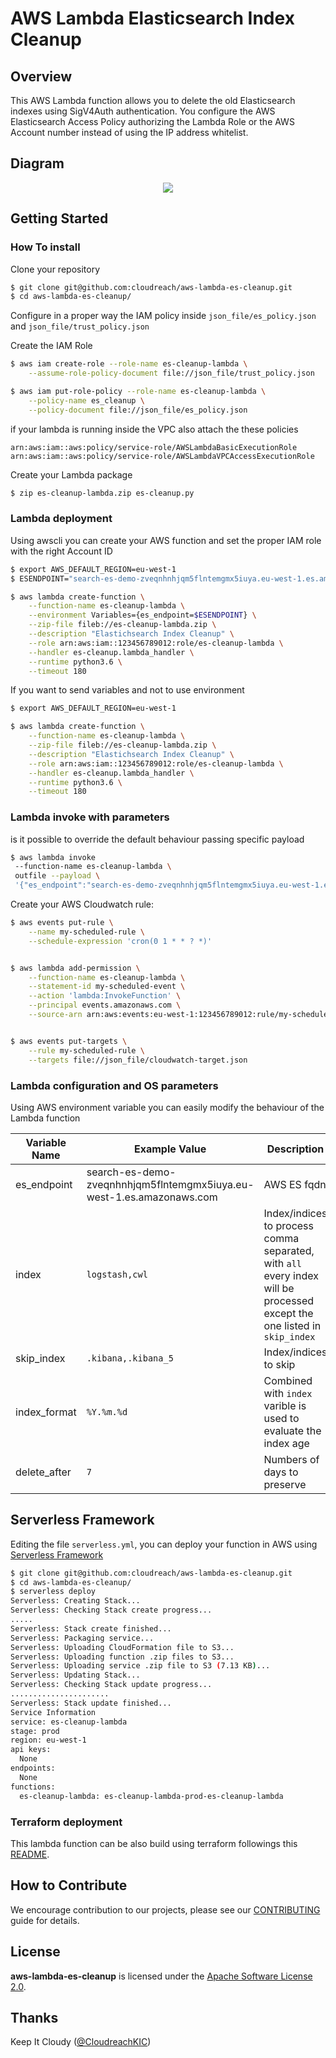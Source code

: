 # AWS Lambda Elasticsearch Index Cleanup

## Overview
This AWS Lambda function allows you to delete the old Elasticsearch indexes using SigV4Auth authentication. You configure the AWS Elasticsearch Access Policy authorizing the Lambda Role or the AWS Account number instead of using the IP address whitelist.

## Diagram

<p align="center">
  <img src="diagram.png">
</p>



## Getting Started
### How To install

Clone your repository

```bash
$ git clone git@github.com:cloudreach/aws-lambda-es-cleanup.git
$ cd aws-lambda-es-cleanup/
```

Configure in a proper way the IAM policy inside `json_file/es_policy.json` and `json_file/trust_policy.json`

Create the IAM Role

```bash
$ aws iam create-role --role-name es-cleanup-lambda \
	--assume-role-policy-document file://json_file/trust_policy.json

```

```bash
$ aws iam put-role-policy --role-name es-cleanup-lambda \
    --policy-name es_cleanup \
    --policy-document file://json_file/es_policy.json
```


if your lambda is running inside the VPC also attach the these policies


```
arn:aws:iam::aws:policy/service-role/AWSLambdaBasicExecutionRole
arn:aws:iam::aws:policy/service-role/AWSLambdaVPCAccessExecutionRole
````


Create your Lambda package

```bash
$ zip es-cleanup-lambda.zip es-cleanup.py
```



### Lambda deployment
Using awscli you can create your AWS function and set the proper IAM role with the right Account ID

```bash
$ export AWS_DEFAULT_REGION=eu-west-1
$ ESENDPOINT="search-es-demo-zveqnhnhjqm5flntemgmx5iuya.eu-west-1.es.amazonaws.com" #ES endpoint

$ aws lambda create-function \
	--function-name es-cleanup-lambda \
	--environment Variables={es_endpoint=$ESENDPOINT} \
	--zip-file fileb://es-cleanup-lambda.zip \
	--description "Elastichsearch Index Cleanup" \
	--role arn:aws:iam::123456789012:role/es-cleanup-lambda \
	--handler es-cleanup.lambda_handler \
	--runtime python3.6 \
	--timeout 180
```

If you want to send variables and not to use environment
```bash
$ export AWS_DEFAULT_REGION=eu-west-1

$ aws lambda create-function \
	--function-name es-cleanup-lambda \
	--zip-file fileb://es-cleanup-lambda.zip \
	--description "Elastichsearch Index Cleanup" \
	--role arn:aws:iam::123456789012:role/es-cleanup-lambda \
	--handler es-cleanup.lambda_handler \
	--runtime python3.6 \
	--timeout 180
```

### Lambda invoke with parameters
is it possible to override the default behaviour passing specific payload

```bash
$ aws lambda invoke
 --function-name es-cleanup-lambda \
 outfile --payload \
 '{"es_endpoint":"search-es-demo-zveqnhnhjqm5flntemgmx5iuya.eu-west-1.es.amazonaws.com"}'
```

Create your AWS Cloudwatch rule:

```bash
$ aws events put-rule \
	--name my-scheduled-rule \
	--schedule-expression 'cron(0 1 * * ? *)'


$ aws lambda add-permission \
	--function-name es-cleanup-lambda \
	--statement-id my-scheduled-event \
	--action 'lambda:InvokeFunction' \
	--principal events.amazonaws.com \
	--source-arn arn:aws:events:eu-west-1:123456789012:rule/my-scheduled-rule    


$ aws events put-targets \
	--rule my-scheduled-rule \
	--targets file://json_file/cloudwatch-target.json
```

### Lambda configuration and OS parameters

Using AWS environment variable you can easily modify the behaviour of the Lambda function

| Variable Name | Example Value | Description | Default Value | Required |
| --- | --- | --- | --- |  --- |
| es_endpoint | search-es-demo-zveqnhnhjqm5flntemgmx5iuya.eu-west-1.es.amazonaws.com  | AWS ES fqdn | `None` | True |
| index |  `logstash,cwl` | Index/indices to process comma separated, with `all` every index will be processed except the one listed in `skip_index` | `all` | False |
| skip_index |  `.kibana,.kibana_5` | Index/indices to skip  | `.kibana` | False |
| index_format  | `%Y.%m.%d` | Combined with `index` varible is used to evaluate the index age | `%Y.%m.%d` |  False |
| delete_after | `7` | Numbers of days to preserve | `15` |  False |

## Serverless Framework

Editing the file `serverless.yml`, you can deploy your function in AWS using [Serverless Framework](https://serverless.com/framework/docs/providers/aws/cli-reference/)

```bash
$ git clone git@github.com:cloudreach/aws-lambda-es-cleanup.git
$ cd aws-lambda-es-cleanup/
$ serverless deploy
Serverless: Creating Stack...
Serverless: Checking Stack create progress...
.....
Serverless: Stack create finished...
Serverless: Packaging service...
Serverless: Uploading CloudFormation file to S3...
Serverless: Uploading function .zip files to S3...
Serverless: Uploading service .zip file to S3 (7.13 KB)...
Serverless: Updating Stack...
Serverless: Checking Stack update progress...
......................
Serverless: Stack update finished...
Service Information
service: es-cleanup-lambda
stage: prod
region: eu-west-1
api keys:
  None
endpoints:
  None
functions:
  es-cleanup-lambda: es-cleanup-lambda-prod-es-cleanup-lambda
```

### Terraform deployment

This lambda function can be also build using terraform followings this [README](terraform/README.md).

## How to Contribute

We encourage contribution to our projects, please see our [CONTRIBUTING](CONTRIBUTING.md) guide for details.


## License

**aws-lambda-es-cleanup** is licensed under the [Apache Software License 2.0](LICENSE.md).

## Thanks

Keep It Cloudy ([@CloudreachKIC](https://twitter.com/cloudreachkic))
